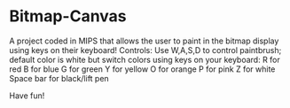 # Bitmap-Canvas
A project coded in MIPS that allows the user to paint in the bitmap display using keys on their keyboard!
Controls: Use W,A,S,D to control paintbrush; default color is white but switch colors
using keys on your keyboard:
R for red
B for blue
G for green
Y for yellow
O for orange
P for pink
Z for white
Space bar for black/lift pen

Have fun!
